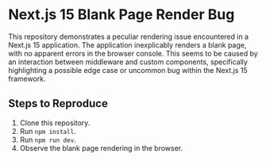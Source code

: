 # Next.js 15 Blank Page Render Bug

This repository demonstrates a peculiar rendering issue encountered in a Next.js 15 application.  The application inexplicably renders a blank page, with no apparent errors in the browser console.  This seems to be caused by an interaction between middleware and custom components, specifically highlighting a possible edge case or uncommon bug within the Next.js 15 framework.

## Steps to Reproduce

1. Clone this repository.
2. Run `npm install`.
3. Run `npm run dev`.
4. Observe the blank page rendering in the browser.